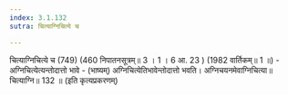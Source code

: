 ```yaml
---
index: 3.1.132
sutra: चित्याग्निचित्ये च

---
```

 चित्याग्निचित्ये च (749) (460 निपातनसूत्रम्॥ 3 । 1 । 6 आ. 23 ) (1982 वार्तिकम्॥ 1 ॥) - अग्निचित्येत्यन्तोदात्तो भावे - (भाष्यम्) अग्निचित्येतिभावेन्तोदात्तो भवति। अग्निचयनमेवाग्निचित्या॥ चित्याग्नि॥ 132 ॥ (इति कृत्यप्रकरणम्) 